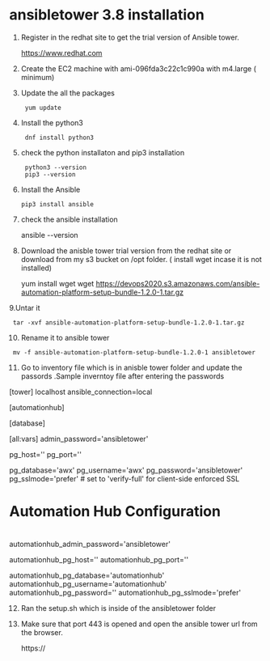 # ansibletower 3.8 installation 

1. Register in the redhat site to get the trial version of Ansible tower.

     https://www.redhat.com

2. Create the EC2 machine with ami-096fda3c22c1c990a with m4.large ( minimum)

3. Update the all the packages

        yum update
 
4.  Install the python3

         dnf install python3
  
 5. check the python installaton and pip3 installation 
 
         python3 --version
         pip3 --version
 
 6. Install the Ansible 
 
        pip3 install ansible
 
 7. check the ansible installation
 
       ansible --version
   
 8. Download the anisble tower trial version from the redhat site or download from my s3 bucket on /opt folder. ( install wget incase it is not installed)
 
      yum install wget
      wget https://devops2020.s3.amazonaws.com/ansible-automation-platform-setup-bundle-1.2.0-1.tar.gz
 
 
 9.Untar it
  
     tar -xvf ansible-automation-platform-setup-bundle-1.2.0-1.tar.gz
  
  10. Rename it to ansible tower
  
     mv -f ansible-automation-platform-setup-bundle-1.2.0-1 ansibletower
  
  11. Go to inventory file which is in anisble tower folder and update the passords .Sample inverntoy file after entering the passwords
  
  [tower]
localhost ansible_connection=local

[automationhub]

[database]

[all:vars]
admin_password='ansibletower'

pg_host=''
pg_port=''

pg_database='awx'
pg_username='awx'
pg_password='ansibletower'
pg_sslmode='prefer'  # set to 'verify-full' for client-side enforced SSL

# Automation Hub Configuration
#

automationhub_admin_password='ansibletower'

automationhub_pg_host=''
automationhub_pg_port=''

automationhub_pg_database='automationhub'
automationhub_pg_username='automationhub'
automationhub_pg_password=''
automationhub_pg_sslmode='prefer'

 
 12. Ran the setup.sh which is inside of the ansibletower folder 
 
 13. Make sure that port 443 is opened and open the ansible tower url from the browser.
 
      https://<serverip>
 
 
  
 
    
